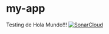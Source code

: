 # my-app
Testing de Hola Mundo!!!
[![SonarCloud](https://sonarcloud.io/images/project_badges/sonarcloud-white.svg)](https://sonarcloud.io/summary/new_code?id=dagoull_my-app)
